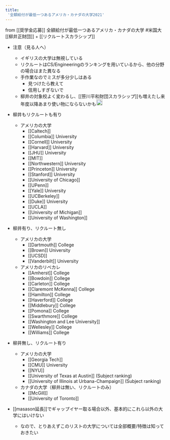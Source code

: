 ```yaml
---
title:
 '全額給付が最低一つあるアメリカ・カナダの大学2021'
---
```


from [[奨学金応募]]
全額給付が最低一つあるアメリカ・カナダの大学 #米国大
[[柳井正財団]] + [[リクルートスカラシップ]]

- 注意（見る人へ）
    - イギリスの大学は無視している
    - リクルートはCS/Engineeringのランキングを用いているから、他の分野の場合はまた異なる
    - 手作業なのでミスが多分少しはある
        - 見つけたら教えて
        - 信用しすぎないで
    - 柳井の対象校よく変わるし、[[笹川平和財団スカラシップ]]も増えたし来年度以降あまり使い物にならないかも<img src='https://scrapbox.io/api/pages/blu3mo-public/blu3mo/icon' alt='blu3mo.icon' height="19.5"/>

- 柳井もリクルートも有り
    - アメリカの大学
        - [[Caltech]]
        - [[Columbia]] University
        - [[Cornell]] University
        - [[Harvard]] University
        - [[JHU]] University
        - [[MIT]]
        - [[Northwestern]] University
        - [[Princeton]] University
        - [[Stanford]] University
        - [[University of Chicago]]
        - [[UPenn]]
        - [[Yale]] University
        - [[UCBerkeley]]
        - [[Duke]] University
        - [[UCLA]]
        - [[University of Michigan]]
        - [[University of Washington]]

- 柳井有り、リクルート無し
    - アメリカの大学
        - [[Dartmouth]] College
        - [[Brown]] University
        - [[UCSD]]
        - [[Vanderbilt]] University
    - アメリカのリベカレ
        - [[Amherst]] College
        - [[Bowdoin]] College
        - [[Carleton]] College
        - [[Claremont McKenna]] College
        - [[Hamilton]] College
        - [[Haverford]] College
        - [[Middlebury]] College
        - [[Pomona]] College
        - [[Swarthmore]] College
        - [[Washington and Lee University]]
        - [[Wellesley]] College
        - [[Williams]] College

- 柳井無し、リクルート有り
    - アメリカの大学
        - [[Georgia Tech]]
        - [[CMU]] University
        - [[NYU]]
        - [[University of Texas at Austin]] (Subject ranking)
        - [[University of Illinois at Urbana-Champaign]] (Subject ranking)
    - カナダの大学（柳井は無い、リクルートのみ）
        - [[McGill]]
        - [[University of Toronto]]

- [[masason延長]]でギャップイヤー取る場合以外、基本的にこれら以外の大学にはいけない
    - なので、とりあえずこのリストの大学については全部概要/特徴は知っておきたい